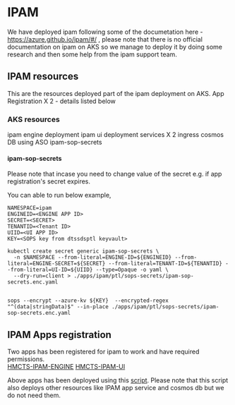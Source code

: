 # IPAM
We have deployed ipam following some of the documetation here - https://azure.github.io/ipam/#/  , please note that there is no official documentation on ipam on AKS so we manage to deploy it by doing some research and then some help from the ipam support team.

## IPAM resources
This are the resources deployed part of the ipam deployment on AKS.
App Registration X 2  - details listed below

### AKS resources
ipam engine deployment
ipam ui deployment
services X 2
ingress
cosmos DB using ASO
ipam-sop-secrets

#### ipam-sop-secrets
Please note that incase you need to change value of the secret e.g. if app registration's secret expires. 

You can able to run below example,

```
NAMESPACE=ipam
ENGINEID=<ENGINE APP ID>
SECRET=<SECRET>
TENANTID=<Tenant ID>
UIID=<UI APP ID>
KEY=<SOPS key from dtssdsptl keyvault>

kubectl create secret generic ipam-sop-secrets \
  -n $NAMESPACE --from-literal=ENGINE-ID=${ENGINEID} --from-literal=ENGINE-SECRET=${SECRET} --from-literal=TENANT-ID=${TENANTID} --from-literal=UI-ID=${UIID} --type=Opaque -o yaml \
  --dry-run=client > ./apps/ipam/ptl/sops-secrets/ipam-sop-secrets.enc.yaml


sops --encrypt --azure-kv ${KEY}  --encrypted-regex "^(data|stringData)$" --in-place ./apps/ipam/ptl/sops-secrets/ipam-sop-secrets.enc.yaml

```


## IPAM Apps registration

Two apps has been registered for ipam to work and have required permissions.  
[HMCTS-IPAM-ENGINE](https://portal.azure.com/?feature.msaljs=true#view/Microsoft_AAD_RegisteredApps/ApplicationMenuBlade/~/Overview/appId/3fa0259b-86c8-4cd7-bd2a-e5ab28625fe7/isMSAApp~/false)
[HMCTS-IPAM-UI](https://portal.azure.com/?feature.msaljs=true#view/Microsoft_AAD_RegisteredApps/ApplicationMenuBlade/~/Overview/appId/d2529ca9-ca84-401a-ac98-131e5aaa8075/isMSAApp~/false)

Above apps has been deployed using this [script](https://github.com/Azure/ipam/blob/main/deploy/deploy.ps1).  Please note that this script also deploys other resources like IPAM app service and cosmos db but we do not need them.



